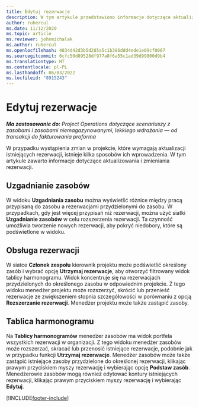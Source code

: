 ```yaml
---
title: Edytuj rezerwacje
description: W tym artykule przedstawiono informacje dotyczące aktualizowania i zmieniania rezerwacji.
author: ruhercul
ms.date: 11/12/2020
ms.topic: article
ms.reviewer: johnmichalak
ms.author: ruhercul
ms.openlocfilehash: 4834d42d3b5d285a5c1b386ddd4ede1e09cf0067
ms.sourcegitcommit: 6cfc50d89528df977a8f6a55c1ad39d99800d9b4
ms.translationtype: HT
ms.contentlocale: pl-PL
ms.lasthandoff: 06/03/2022
ms.locfileid: "8915243"
---
```

# <a name="edit-bookings"></a>Edytuj rezerwacje

_**Ma zastosowanie do:** Project Operations dotyczące scenariuszy z zasobami i zasobami niemagazynowanymi, lekkiego wdrażania — od transakcji do fakturowania proforma_


W przypadku wystąpienia zmian w projekcie, które wymagają aktualizacji istniejących rezerwacji, istnieje kilka sposobów ich wprowadzenia. W tym artykule zawarto informacje dotyczące aktualizowania i zmieniania rezerwacji.

## <a name="resource-reconciliation"></a>Uzgadnianie zasobów

W widoku **Uzgadniania zasobu** można wyświetlić różnice między pracą przypisaną do zasobu a rezerwacjami przydzielonymi do zasobu. W przypadkach, gdy jest więcej przypisań niż rezerwacji, można użyć siatki **Uzgadnianie zasobów** w celu rozszerzenia rezerwacji. Ta czynność umożliwia tworzenie nowych rezerwacji, aby pokryć niedobory, które są podświetlone w widoku.

## <a name="maintain-bookings"></a>Obsługa rezerwacji

W siatce **Członek zespołu** kierownik projektu może podświetlić określony zasób i wybrać opcję **Utrzymaj rezerwacje**, aby otworzyć filtrowany widok tablicy harmonogramu. Widok koncentruje się na rezerwacjach przydzielonych do określonego zasobu w odpowiednim projekcie. Z tego widoku menedżer projektu może rozszerzyć, skrócić lub przenieść rezerwacje ze zwiększeniem stopnia szczegółowości w porównaniu z opcją **Rozszerzanie rezerwacji**. Menedżer projektu może także zastąpić zasoby.

## <a name="schedule-board"></a>Tablica harmonogramu

Na **Tablicy harmonogramów** menedżer zasobów ma widok portfela wszystkich rezerwacji w organizacji. Z tego widoku menedżer zasobów może rozszerzać, skracać lub przenosić istniejące rezerwacje, podobnie jak w przypadku funkcji **Utrzymaj rezerwacje**. Menedżer zasobów może także zastąpić istniejące zasoby przydzielone do określonej rezerwacji, klikając prawym przyciskiem myszy rezerwację i wybierając opcję **Podstaw zasób**. Menedżerowie zasobów mogą również edytować kontury istniejących rezerwacji, klikając prawym przyciskiem myszy rezerwację i wybierając **Edytuj**.


[!INCLUDE[footer-include](../includes/footer-banner.md)]